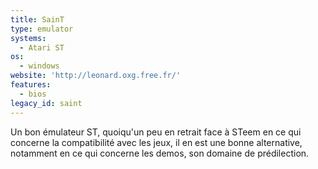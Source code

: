 ```yaml
---
title: SainT
type: emulator
systems:
  - Atari ST
os:
  - windows
website: 'http://leonard.oxg.free.fr/'
features:
  - bios
legacy_id: saint
---
```

Un bon émulateur ST, quoiqu'un peu en retrait face à STeem en ce qui concerne la compatibilité avec les jeux, il en est une bonne alternative, notamment en ce qui concerne les demos, son domaine de prédilection.
